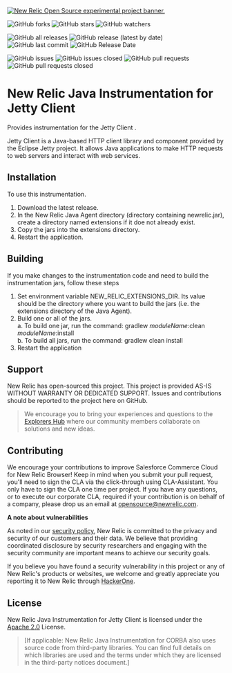 <a href="https://opensource.newrelic.com/oss-category/#new-relic-experimental"><picture><source media="(prefers-color-scheme: dark)" srcset="https://github.com/newrelic/opensource-website/raw/main/src/images/categories/dark/Experimental.png"><source media="(prefers-color-scheme: light)" srcset="https://github.com/newrelic/opensource-website/raw/main/src/images/categories/Experimental.png"><img alt="New Relic Open Source experimental project banner." src="https://github.com/newrelic/opensource-website/raw/main/src/images/categories/Experimental.png"></picture></a>


![GitHub forks](https://img.shields.io/github/forks/newrelic-experimental/newrelic-java-jetty-client?style=social)
![GitHub stars](https://img.shields.io/github/stars/newrelic-experimental/newrelic-java-jetty-client?style=social)
![GitHub watchers](https://img.shields.io/github/watchers/newrelic-experimental/newrelic-java-jetty-client?style=social)

![GitHub all releases](https://img.shields.io/github/downloads/newrelic-experimental/newrelic-java-jetty-client/total)
![GitHub release (latest by date)](https://img.shields.io/github/v/release/newrelic-experimental/newrelic-java-jetty-client)  
![GitHub last commit](https://img.shields.io/github/last-commit/newrelic-experimental/newrelic-java-jetty-client)
![GitHub Release Date](https://img.shields.io/github/release-date/newrelic-experimental/newrelic-java-jetty-client)


![GitHub issues](https://img.shields.io/github/issues/newrelic-experimental/newrelic-java-jetty-client)
![GitHub issues closed](https://img.shields.io/github/issues-closed/newrelic-experimental/newrelic-java-jetty-client)
![GitHub pull requests](https://img.shields.io/github/issues-pr/newrelic-experimental/newrelic-java-jetty-client)
![GitHub pull requests closed](https://img.shields.io/github/issues-pr-closed/newrelic-experimental/newrelic-java-jetty-client)



# New Relic Java Instrumentation for Jetty Client

Provides instrumentation for the Jetty Client .

Jetty Client is a Java-based HTTP client library and component provided by the Eclipse Jetty project. It allows Java applications to make HTTP requests to web servers and interact with web services.

## Installation

To use this instrumentation.   
1. Download the latest release.    
2. In the New Relic Java Agent directory (directory containing newrelic.jar), create a directory named extensions if it doe not already exist.   
3. Copy the jars into the extensions directory.   
4. Restart the application.   


## Building

If you make changes to the instrumentation code and need to build the instrumentation jars, follow these steps
1. Set environment variable NEW_RELIC_EXTENSIONS_DIR.  Its value should be the directory where you want to build the jars (i.e. the extensions directory of the Java Agent).   
2. Build one or all of the jars.   
a. To build one jar, run the command:  gradlew _moduleName_:clean  _moduleName_:install    
b. To build all jars, run the command: gradlew clean install
3. Restart the application

## Support

New Relic has open-sourced this project. This project is provided AS-IS WITHOUT WARRANTY OR DEDICATED SUPPORT. Issues and contributions should be reported to the project here on GitHub.

>We encourage you to bring your experiences and questions to the [Explorers Hub](https://discuss.newrelic.com) where our community members collaborate on solutions and new ideas.

## Contributing

We encourage your contributions to improve Salesforce Commerce Cloud for New Relic Browser! Keep in mind when you submit your pull request, you'll need to sign the CLA via the click-through using CLA-Assistant. You only have to sign the CLA one time per project. If you have any questions, or to execute our corporate CLA, required if your contribution is on behalf of a company, please drop us an email at opensource@newrelic.com.

**A note about vulnerabilities**

As noted in our [security policy](../../security/policy), New Relic is committed to the privacy and security of our customers and their data. We believe that providing coordinated disclosure by security researchers and engaging with the security community are important means to achieve our security goals.

If you believe you have found a security vulnerability in this project or any of New Relic's products or websites, we welcome and greatly appreciate you reporting it to New Relic through [HackerOne](https://hackerone.com/newrelic).

## License

New Relic Java Instrumentation for Jetty Client is licensed under the [Apache 2.0](http://apache.org/licenses/LICENSE-2.0.txt) License.

>[If applicable: New Relic Java Instrumentation for CORBA also uses source code from third-party libraries. You can find full details on which libraries are used and the terms under which they are licensed in the third-party notices document.]
